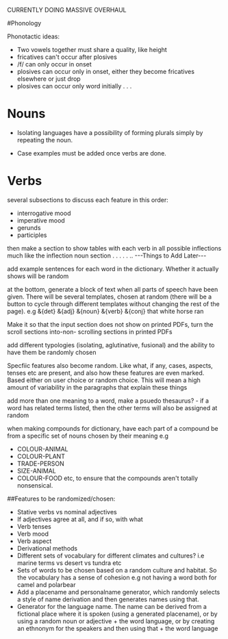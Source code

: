 CURRENTLY DOING MASSIVE OVERHAUL

#Phonology

Phonotactic ideas:

- Two vowels together must share a quality, like height
- fricatives can't occur after plosives
- /f/ can only occur in onset
- plosives can occur only in onset, either they become fricatives elsewhere or just drop
- plosives can occur only word initially
  .
  .
  .

# Nouns

* Isolating languages have a possibility of forming plurals simply by repeating the noun.

* Case examples must be added once verbs are done.

# Verbs

several subsections to discuss each feature in this order:

- interrogative mood
- imperative mood
- gerunds
- participles

then make a section to show tables with each verb in all possible
inflections much like the inflection noun section
.
.
.
.
.
..
---Things to Add Later---

add example sentences for each word in the dictionary. Whether it actually shows will be random

at the bottom, generate a block of text when all parts of speech have been
given. There will be several templates, chosen at random (there will be a button
to cycle through different templates without changing the rest of the page). e.g
&{det} &{adj} &{noun} &{verb} &{conj} that white horse ran

Make it so that the input section does not show on printed PDFs, turn the scroll sections
into-non- scrolling sections in printed PDFs

add different typologies (isolating, aglutinative, fusional) and the ability to have them
be randomly chosen

Specfiic features also become random. Like what, if any, cases, aspects, tenses etc
are present, and also how these features are even marked. Based either on user choice or random choice. This will mean a high
amount of variability in the paragraphs that explain these things

add more than one meaning to a word, make a psuedo thesaurus? - if a word has related
terms listed, then the other terms will also be assigned at random

when making compounds for dictionary, have each part of a compound be from a specific set of nouns chosen by their meaning e.g

- COLOUR-ANIMAL
- COLOUR-PLANT
- TRADE-PERSON
- SIZE-ANIMAL
- COLOUR-FOOD
  etc, to ensure that the compounds aren't totally nonsensical.

##Features to be randomized/chosen:

- Stative verbs vs nominal adjectives
- If adjectives agree at all, and if so, with what
- Verb tenses
- Verb mood
- Verb aspect
- Derivational methods
- Different sets of vocabulary for different climates and cultures? i.e marine terms vs desert vs tundra etc
- Sets of words to be chosen based on a random culture and habitat. So the vocabulary has a sense of cohesion e.g not having a word both for camel and polarbear
- Add a placename and personalname generator, which randomly selects a style of name derivation and then generates names using that.
- Generator for the language name. The name can be derived from a fictional place where it is spoken (using a generated placename), or by using a random noun or adjective + the word language, or by creating an ethnonym for the speakers and then using that + the word language
